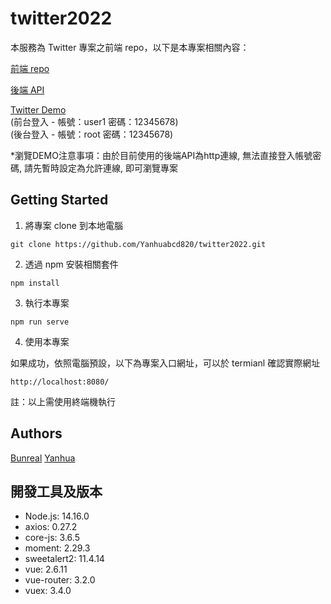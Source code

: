 # twitter2022

本服務為 Twitter 專案之前端 repo，以下是本專案相關內容：

[前端 repo](https://github.com/Yanhuabcd820/twitter2022)

[後端 API](https://github.com/GallonShih/twitter-api-2020)

[Twitter Demo](https://yanhuabcd820.github.io/twitter2022/)  
(前台登入 - 帳號：user1 密碼：12345678)  
(後台登入 - 帳號：root 密碼：12345678)

*瀏覽DEMO注意事項：由於目前使用的後端API為http連線, 無法直接登入帳號密碼, 
請先暫時設定為允許連線, 即可瀏覽專案


## Getting Started

1. 將專案 clone 到本地電腦

```
git clone https://github.com/Yanhuabcd820/twitter2022.git
```

2. 透過 npm 安裝相關套件

```
npm install
```

3. 執行本專案

```
npm run serve
```

4. 使用本專案

如果成功，依照電腦預設，以下為專案入口網址，可以於 termianl 確認實際網址

```
http://localhost:8080/
```

註：以上需使用終端機執行

## Authors

[Bunreal](https://github.com/Bunreal)
[Yanhua](https://github.com/Yanhuabcd820)

## 開發工具及版本

- Node.js: 14.16.0
- axios: 0.27.2
- core-js: 3.6.5
- moment: 2.29.3
- sweetalert2: 11.4.14
- vue: 2.6.11
- vue-router: 3.2.0
- vuex: 3.4.0
